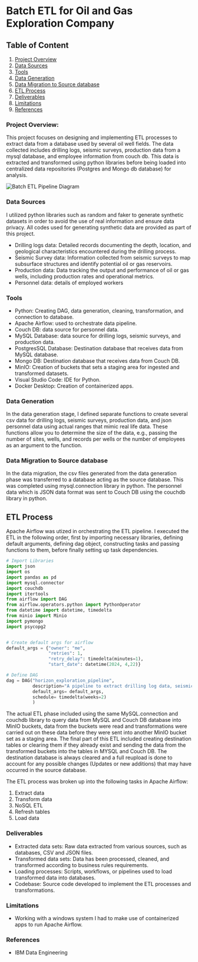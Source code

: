 # Batch ETL for Oil and Gas Exploration Company

## Table of Content
1. [Project Overview](#project-overview)
2. [Data Sources](#data-sources)
3. [Tools](#tools)
4. [Data Generation](#data-generation)
5. [Data Migration to Source database](#data-migration-to-source-database)
6. [ETL Process](#etl-process)
7. [Deliverables](#deliverables)
8. [Limitations](#limitations)
9. [References](#references)

### Project Overview:
This project focuses on designing and implementing ETL processes to extract data from a database used by several oil well fields. The data collected includes drilling logs, seismic surveys, production data from a mysql database, and employee information from couch db. This data is extracted and transformed using python libraries before being loaded into centralized data repositories (Postgres and Mongo db database) for analysis.

![Batch ETL Pipeline Diagram](https://github.com/Chukwudi-Ogbuta/Batch-ETL-for-Oil-and-Gas-Exploration-Company/assets/117915257/59d52e36-25c6-40b2-a7c1-929f3d2bc2c6)


### Data Sources
I utilized python libraries such as random and faker to generate synthetic datasets in order to avoid the use of real information and ensure data privacy. All codes used for generating synthetic data are provided as part of this project.

- Drilling logs data: Detailed records documenting the depth, location, and geological characteristics encountered during the drilling process.
- Seismic Survey data: Information collected from seismic surveys to map subsurface structures and identify potential oil or gas reservoirs.
- Production data: Data tracking the output and performance of oil or gas wells, including production rates and operational metrics.
- Personnel data: details of employed workers

### Tools
- Python: Creating DAG, data generation, cleaning, transformation, and connection to database.
- Apache Airflow: used to orchestrate data pipeline.
- Couch DB: data source for personnel data.
- MySQL Database: data source for drilling logs, seismic surveys, and production data.
- PostgresSQL Database: Destination database that receives data from MySQL database.
- Mongo DB: Destination database that receives data from Couch DB.
- MinIO: Creation of buckets that sets a staging area for ingested and transformed datasets.
- Visual Studio Code: IDE for Python.
- Docker Desktop: Creation of containerized apps.

### Data Generation
In the data generation stage, I defined separate functions to create several csv data for drilling logs, seismic surveys, production data, and json personnel data using actual ranges that mimic real life data. These functions allow you to determine the size of the data, e.g., passing the number of sites, wells, and records per wells or the number of employees as an argument to the function.

### Data Migration to Source database
In the data migration, the csv files generated from the data generation phase was transferred to a database acting as the source database. This was completed using mysql.connection library in python. The personnel data which is JSON data format was sent to Couch DB using the couchdb library in python.

## ETL Process
Apache Airflow was utized in orchestrating the ETL pipeline. I executed the ETL in the following order, first by importing necessary libraries, defining default arguments, defining dag object, constructing tasks and passing functions to them, before finally setting up task dependencies.

```Python
# Import Libraries
import json
import os
import pandas as pd
import mysql.connector
import couchdb
import itertools
from airflow import DAG
from airflow.operators.python import PythonOperator
from datetime import datetime, timedelta
from minio import Minio
import pymongo
import psycopg2


# Create default args for airflow
default_args = {"owner": "me",
                "retries": 1,
                "retry_delay": timedelta(minutes=1),
                "start_date": datetime(2024, 4,22)}

# Define DAG
dag = DAG("horizon_exploration_pipeline",
          description="A pipeline to extract drilling log data, seismic survey data, production data, & personnel info",
          default_args= default_args,
          schedule= timedelta(weeks=2)
          )
```

The actual ETL phase included using the same MySQL.connection and couchdb library to query data from MySQL and Couch DB database into MinIO buckets, data from the buckets were read and transformations were carried out on these data before they were sent into another MinIO bucket set as a staging area. The final part of this ETL included creating destination tables or clearing them if they already exist and sending the data from the transformed buckets into the tables in MYSQL and Couch DB. The destination database is always cleared and a full reupload is done to account for any possible changes (Updates or new additions) that may have occurred in the source database.

The ETL process was broken up into the following tasks in Apache Airflow:
1. Extract data
2. Transform data
3. NoSQL ETL
4. Refresh tables
5. Load data

### Deliverables
- Extracted data sets: Raw data extracted from various sources, such as databases, CSV and JSON files.
- Transformed data sets: Data has been processed, cleaned, and transformed according to business rules requirements.
- Loading processes: Scripts, workflows, or pipelines used to load transformed data into databases.
- Codebase: Source code developed to implement the ETL processes and transformations.

### Limitations
- Working with a windows system I had to make use of containerized apps to run Apache Airflow.

### References
- IBM Data Engineering
